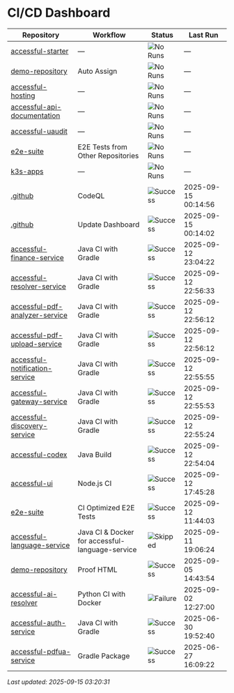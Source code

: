 # CI/CD Dashboard

| Repository | Workflow | Status | Last Run |
| ---------- | -------- | ------ | -------- |
| [accessful-starter](https://github.com/Accessful-AI/accessful-starter) | — | ![No Runs](https://img.shields.io/badge/No%20Runs-grey) | — |
| [demo-repository](https://github.com/Accessful-AI/demo-repository) | Auto Assign | ![No Runs](https://img.shields.io/badge/No%20Runs-grey) | — |
| [accessful-hosting](https://github.com/Accessful-AI/accessful-hosting) | — | ![No Runs](https://img.shields.io/badge/No%20Runs-grey) | — |
| [accessful-api-documentation](https://github.com/Accessful-AI/accessful-api-documentation) | — | ![No Runs](https://img.shields.io/badge/No%20Runs-grey) | — |
| [accessful-uaudit](https://github.com/Accessful-AI/accessful-uaudit) | — | ![No Runs](https://img.shields.io/badge/No%20Runs-grey) | — |
| [e2e-suite](https://github.com/Accessful-AI/e2e-suite) | E2E Tests from Other Repositories | ![No Runs](https://img.shields.io/badge/No%20Runs-grey) | — |
| [k3s-apps](https://github.com/Accessful-AI/k3s-apps) | — | ![No Runs](https://img.shields.io/badge/No%20Runs-grey) | — |
| [.github](https://github.com/Accessful-AI/.github) | CodeQL | ![Success](https://img.shields.io/badge/Success-brightgreen) | 2025-09-15 00:14:56 |
| [.github](https://github.com/Accessful-AI/.github) | Update Dashboard | ![Success](https://img.shields.io/badge/Success-brightgreen) | 2025-09-15 00:14:02 |
| [accessful-finance-service](https://github.com/Accessful-AI/accessful-finance-service) | Java CI with Gradle | ![Success](https://img.shields.io/badge/Success-brightgreen) | 2025-09-12 23:04:22 |
| [accessful-resolver-service](https://github.com/Accessful-AI/accessful-resolver-service) | Java CI with Gradle | ![Success](https://img.shields.io/badge/Success-brightgreen) | 2025-09-12 22:56:33 |
| [accessful-pdf-analyzer-service](https://github.com/Accessful-AI/accessful-pdf-analyzer-service) | Java CI with Gradle | ![Success](https://img.shields.io/badge/Success-brightgreen) | 2025-09-12 22:56:12 |
| [accessful-pdf-upload-service](https://github.com/Accessful-AI/accessful-pdf-upload-service) | Java CI with Gradle | ![Success](https://img.shields.io/badge/Success-brightgreen) | 2025-09-12 22:56:12 |
| [accessful-notification-service](https://github.com/Accessful-AI/accessful-notification-service) | Java CI with Gradle | ![Success](https://img.shields.io/badge/Success-brightgreen) | 2025-09-12 22:55:55 |
| [accessful-gateway-service](https://github.com/Accessful-AI/accessful-gateway-service) | Java CI with Gradle | ![Success](https://img.shields.io/badge/Success-brightgreen) | 2025-09-12 22:55:53 |
| [accessful-discovery-service](https://github.com/Accessful-AI/accessful-discovery-service) | Java CI with Gradle | ![Success](https://img.shields.io/badge/Success-brightgreen) | 2025-09-12 22:55:24 |
| [accessful-codex](https://github.com/Accessful-AI/accessful-codex) | Java Build | ![Success](https://img.shields.io/badge/Success-brightgreen) | 2025-09-12 22:54:04 |
| [accessful-ui](https://github.com/Accessful-AI/accessful-ui) | Node.js CI | ![Success](https://img.shields.io/badge/Success-brightgreen) | 2025-09-12 17:45:28 |
| [e2e-suite](https://github.com/Accessful-AI/e2e-suite) | CI Optimized E2E Tests | ![Success](https://img.shields.io/badge/Success-brightgreen) | 2025-09-12 11:44:03 |
| [accessful-language-service](https://github.com/Accessful-AI/accessful-language-service) | Java CI & Docker for accessful-language-service | ![Skipped](https://img.shields.io/badge/Skipped-yellow) | 2025-09-11 19:06:24 |
| [demo-repository](https://github.com/Accessful-AI/demo-repository) | Proof HTML | ![Success](https://img.shields.io/badge/Success-brightgreen) | 2025-09-05 14:43:54 |
| [accessful-ai-resolver](https://github.com/Accessful-AI/accessful-ai-resolver) | Python CI with Docker | ![Failure](https://img.shields.io/badge/Failure-red) | 2025-09-02 12:27:00 |
| [accessful-auth-service](https://github.com/Accessful-AI/accessful-auth-service) | Java CI with Gradle | ![Success](https://img.shields.io/badge/Success-brightgreen) | 2025-06-30 19:52:40 |
| [accessful-pdfua-service](https://github.com/Accessful-AI/accessful-pdfua-service) | Gradle Package | ![Success](https://img.shields.io/badge/Success-brightgreen) | 2025-06-27 16:09:22 |


*Last updated: 2025-09-15 03:20:31*